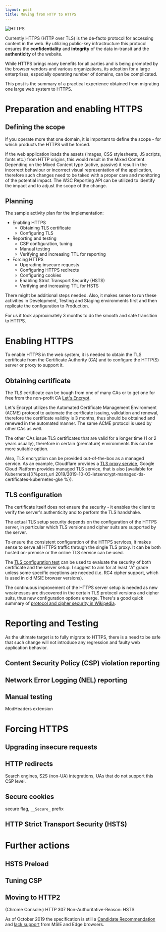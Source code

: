 ```yaml
---
layout: post
title: Moving from HTTP to HTTPS
---
```


<img src="{{ '/assets/img/posts/2019/https.png' | prepend:site.baseurl }}" alt="HTTPS" class="img-responsive img-rounded" />

Currently HTTPS (HTTP over TLS) is the de-facto protocol for accessing content in the web. By utilizing public-key infrastructure this protocol ensures the **confidentiality** and **integrity** of the data in-transit and the **authenticity** of the website.

While HTTPS brings many benefits for all parties and is being promoted by the browser vendors and various organizations, its adoption for a large enterprises, especially operating number of domains, can be complicated.

This post is the summary of a practical experience obtained from migrating one large web system to HTTPS.

# Preparation and enabling HTTPS

## Defining the scope

If you operate more that one domain, it is important to define the scope - for which products the HTTPS will be forced.

If the web application loads the assets (images, CSS stylesheets, JS scripts, fonts etc.) from HTTP origins, this would result in the Mixed Content. Depending on the Mixed Content type (active, passive) it result in the incorrect behaviour or incorrect visual representation of the application, therefore such changes need to be taked with a proper care and monitoring of the potential impact.
The W3C Reporting API can be utilized to identify the impact and to adjust the scope of the change.

## Planning

The sample activity plan for the implementation:

* Enabling HTTPS
  * Obtaining TLS certificate
  * Configuring TLS
* Reporting and testing
  * CSP configuration, tuning
  * Manual testing
  * Verifying and increasing TTL for reporting
* Forcing HTTPS
  * Upgrading insecure requests
  * Configuring HTTPS redirects
  * Configuring cookies
  * Enabling Strict Transport Security (HSTS)
  * Verifying and increasing TTL for HSTS

There might be additional steps needed. Also, it makes sense to run these activities in Development, Testing and Staging environments first and then replicate the configuration to Production.

For us it took approximately 3 months to do the smooth and safe transition to HTTPS.

# Enabling HTTPS

To enable HTTPS in the web system, it is needed to obtain the TLS certificate from the Certificate Authority (CA) and to configure the HTTP(S) server or proxy to support it.

## Obtaining certificate

The TLS certificate can be bough from one of many CAs or to get one for free from the non-profit CA [Let's Encrypt](https://letsencrypt.org/).

Let's Encrypt utilizes the Automated Certificate Management Environment (ACME) protocol to automate the certficate issuing, validation and renewal, therefore the certificate validity is 3 months, thus should be obtained and renewed in the automated manner. The same ACME protocol is used by other CAs as well.

The other CAs issue TLS certificates that are valid for a longer time (1 or 2 years usually), therefore in certain (premature) environments this can be more suitable option.

Also, TLS encryption can be provided out-of-the-box as a managed service. As an example, Cloudflare provides a [TLS proxy service](https://www.cloudflare.com/ssl/), Google Cloud Platform provides managed TLS service, that is also [available for Kubernetes]({%post_url 2019/2019-10-03-letsencrypt-managed-tls-certificates-kubernetes-gke %}).

## TLS configuration

The certificate itself does not ensure the security - it enables the client to verify the server's authenticity and to perform the TLS handshake.

The actual TLS setup security depends on the configuration of the HTTPS server, in particular which TLS versions and cipher suits are supported by the server.

To ensure the consistent configuration of the HTTPS services, it makes sense to serve all HTTPS traffic through the single TLS proxy. It can be both hosted on-premise or the online TLS service can be used.

The [TLS configuration test](https://www.ssllabs.com/ssltest/) can be used to evaluate the security of both certificate and the server setup. I suggest to aim for at least "A" grade unless some specific exeptions are needed (i.e. RC4 cipher support, which is used in old MSIE browser versions).

The continuous improvement of the HTTPS server setup is needed as new weaknesses are discovered in the certain TLS protocol versions and cipher suits, thus new configuration options emerge.
There's a good quick summary of [protocol and cipher security in Wikipedia](https://en.wikipedia.org/wiki/Transport_Layer_Security#Cipher).

# Reporting and Testing

As the ultimate target is to fully migrate to HTTPS, there is a need to be safe that such change will not introduce any regression and faulty web application behavior.

## Content Security Policy (CSP) violation reporting



## Network Error Logging (NEL) reporting

## Manual testing

ModHeaders extension

# Forcing HTTPS

## Upgrading insecure requests

## HTTP redirects

Search engines, S2S (non-UA) integrations, UAs that do not support this CSP level.

## Secure cookies

secure flag, `__Secure_` prefix

## HTTP Strict Transport Security (HSTS)

# Further actions

## HSTS Preload

## Tuning CSP

## Moving to HTTP2

(Chrome Console:)
HTTP 307
Non-Authoritative-Reason: HSTS

As of October 2019 the specification is still a [Candidate Recommendation](https://www.w3.org/TR/upgrade-insecure-requests/) and [lack support](https://developer.mozilla.org/en-US/docs/Web/HTTP/Headers/Content-Security-Policy/upgrade-insecure-requests#Browser_compatibility) from MSIE and Edge browsers.

